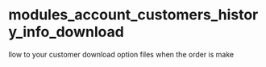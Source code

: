 # modules_account_customers_history_info_download
llow to your customer download option files when the order is make

